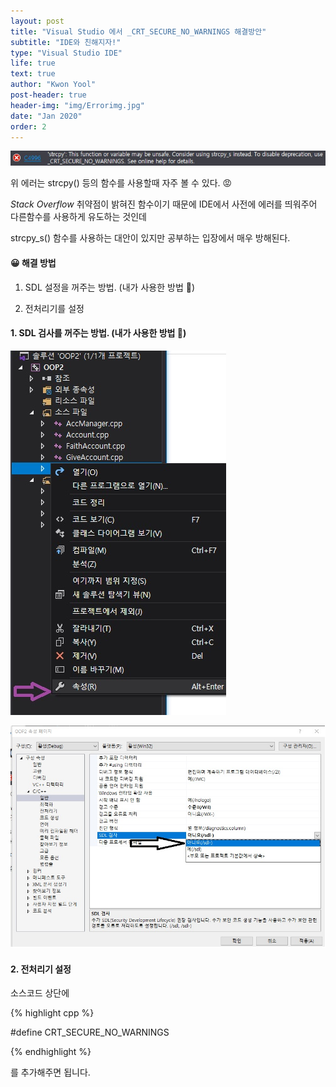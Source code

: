 ```yaml
---
layout: post
title: "Visual Studio 에서 _CRT_SECURE_NO_WARNINGS 해결방안"
subtitle: "IDE와 친해지자!"
type: "Visual Studio IDE"
life: true
text: true
author: "Kwon Yool"
post-header: true
header-img: "img/Errorimg.jpg"
date: "Jan 2020"
order: 2
---
```



<img src="img\Errorimg.jpg" alt="Errorimg" style="zoom:150%;" />

위 에러는 strcpy() 등의 함수를 사용할때 자주 볼 수 있다. 😡

*Stack Overflow*  취약점이 밝혀진 함수이기 때문에 IDE에서 사전에 에러를 띄워주어 다른함수를 사용하게 유도하는 것인데

[^Stack Overflow]: 할당된 메모리 이상을 덮어쓰게 되어 다른 메모리공간을 침범하여 프로그래머가 의도치 않은 일이 일어날수 있는 버그.

strcpy_s() 함수를 사용하는 대안이 있지만 공부하는 입장에서 매우 방해된다.

####  😀 해결 방법

1. SDL 설정을 꺼주는 방법. (내가 사용한 방법 🤗)

2. 전처리기를 설정



#### 1. SDL 검사를 꺼주는 방법. (내가 사용한 방법 🤗)

![1](img\1.jpg)

![2](img\2.jpg)



#### 2. 전처리기 설정

소스코드 상단에

{% highlight cpp %}

#define CRT_SECURE_NO_WARNINGS

{% endhighlight %}

를 추가해주면 됩니다.

